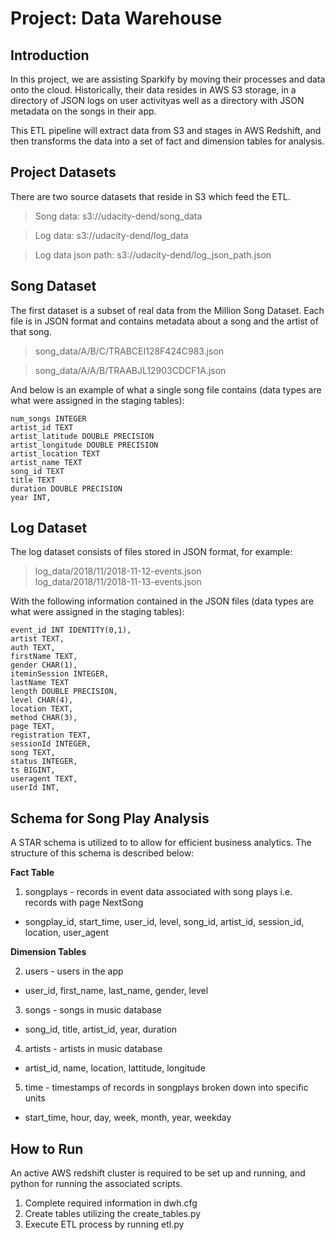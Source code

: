 # **Project: Data Warehouse**  

## **Introduction**  

In this project, we are assisting Sparkify by moving their processes and data onto the cloud. Historically, their data resides in AWS S3 storage, in a directory of JSON logs on user activityas well as a directory with JSON metadata on the songs in their app. 

This ETL pipeline will extract data from S3 and stages in AWS Redshift, and then transforms the data into a set of fact and dimension tables for analysis.


## **Project Datasets**  

There are two source datasets that reside in S3 which feed the ETL. 


>Song data: s3://udacity-dend/song_data  

>Log data: s3://udacity-dend/log_data  

>Log data json path: s3://udacity-dend/log_json_path.json  

## **Song Dataset**  

The first dataset is a subset of real data from the Million Song Dataset. Each file is in JSON format and contains metadata about a song and the artist of that song.  
  
>song_data/A/B/C/TRABCEI128F424C983.json  

>song_data/A/A/B/TRAABJL12903CDCF1A.json  

And below is an example of what a single song file contains (data types are what were assigned in the staging tables):  

    num_songs INTEGER
    artist_id TEXT
    artist_latitude DOUBLE PRECISION
    artist_longitude DOUBLE PRECISION
    artist_location TEXT
    artist_name TEXT
    song_id TEXT
    title TEXT
    duration DOUBLE PRECISION
    year INT,  

## **Log Dataset**  

The log  dataset consists of files stored in JSON format, for example:  

>log_data/2018/11/2018-11-12-events.json  
>log_data/2018/11/2018-11-13-events.json  

With the following information contained in the JSON files (data types are what were assigned in the staging tables):  

    event_id INT IDENTITY(0,1),
    artist TEXT,
    auth TEXT,
    firstName TEXT,
    gender CHAR(1),
    iteminSession INTEGER,
    lastName TEXT
    length DOUBLE PRECISION,
    level CHAR(4),
    location TEXT,
    method CHAR(3),
    page TEXT,
    registration TEXT,
    sessionId INTEGER,
    song TEXT,
    status INTEGER,
    ts BIGINT,
    useragent TEXT,
    userId INT,  

## **Schema for Song Play Analysis**  

A STAR schema is utilized to to allow for efficient business analytics. The structure of this schema is described below:  

**Fact Table** 

1. songplays - records in event data associated with song plays i.e. records with page NextSong
- songplay_id, start_time, user_id, level, song_id, artist_id, session_id, location, user_agent  

**Dimension Tables** 

2. users - users in the app
- user_id, first_name, last_name, gender, level
3. songs - songs in music database
- song_id, title, artist_id, year, duration
4. artists - artists in music database
- artist_id, name, location, lattitude, longitude
5. time - timestamps of records in songplays broken down into specific units
- start_time, hour, day, week, month, year, weekday


## **How to Run**  

An active AWS redshift cluster is required to be set up and running, and python for running the associated scripts.

1. Complete required information in dwh.cfg
2. Create tables utilizing the create_tables.py
3. Execute ETL process by running etl.py